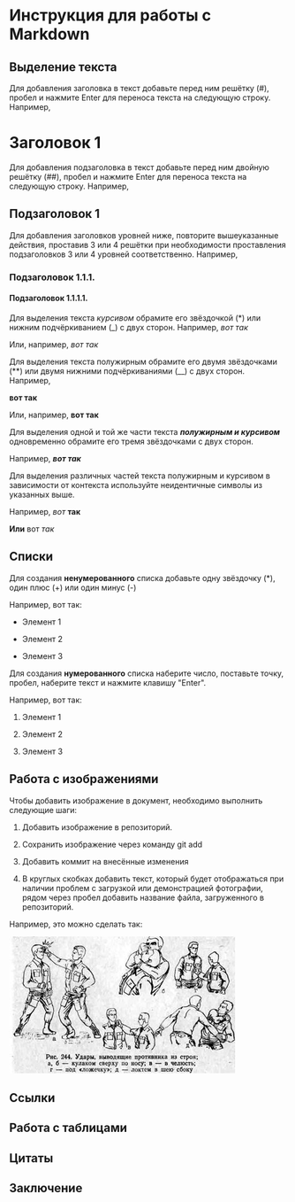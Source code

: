 # Инструкция для работы с Markdown

## Выделение текста

Для добавления заголовка в текст добавьте перед ним решётку (#), пробел и нажмите Enter для переноса текста на следующую строку.
 Например, 
# Заголовок 1

Для добавления подзаголовка в текст добавьте перед ним двойную решётку (##),  пробел и нажмите Enter для переноса текста на следующую строку.
 Например, 
 ## Подзаголовок 1

 Для добавления заголовков уровней ниже, повторите вышеуказанные действия, проставив 3 или 4 решётки при необходимости проставления подзаголовков 3 или 4 уровней соответственно. Например,
 ### Подзаголовок 1.1.1.
 #### Подзаголовок 1.1.1.1.

 Для выделения текста *курсивом* обрамите его звёздочкой (*) или нижним подчёркиванием (_) с двух сторон. 
 Например, *вот так*

 Или, например, _вот так_

 Для выделения текста полужирным обрамите его двумя звёздочками (**) или двумя нижними подчёркиваниями (__) с двух сторон. Например, 

**вот так**

Или, например, __вот так__

Для выделения одной и той же части текста ***полужирным и курсивом*** одновременно обрамите его тремя звёздочками с двух сторон. 

Например, ***вот так***

Для выделения различных частей текста полужирным и курсивом в зависимости от контекста используйте неидентичные символы из указанных выше.

Например, *вот* __так__

**Или** вот *так*

## Списки

Для создания **ненумерованного** списка добавьте одну звёздочку (*), один плюс (+) или один минус (-)

Например, вот так:
* Элемент 1
- Элемент 2
+ Элемент 3

Для создания __нумерованного__ списка наберите число, поставьте точку, пробел, наберите текст и нажмите клавишу "Enter".

Например, вот так:

1. Элемент 1

2. Элемент 2

3. Элемент 3

## Работа с изображениями

Чтобы добавить изображение в документ, необходимо выполнить следующие шаги:

1. Добавить изображение в репозиторий.

2. Сохранить изображение через команду git add

3. Добавить коммит на внесённые изменения

4. В круглых скобках добавить текст, который будет отображаться при наличии проблем с загрузкой или демонстрацией фотографии, рядом через пробел добавить название файла, загруженного в репозиторий.

Например, это можно сделать так:

![Всякое бывает, и это полезно знать](fight.jpg)

## Ссылки

## Работа с таблицами

## Цитаты

## Заключение